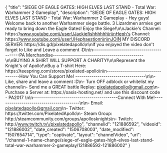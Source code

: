 {
    "title": "SIEGE OF EAGLE GATES: HIGH ELVES LAST STAND - Total War: Warhammer 2 Gameplay",
    "description": "SIEGE OF EAGLE GATES: HIGH ELVES LAST STAND - Total War: Warhammer 2 Gameplay - Hey guys! Welcome back to another Warhammer siege battle. 3 Lizardmen armies get ready to bring down the Eagle Gates! Enjoy the Siege!\n\nJackie's Channel: https:\/\/www.youtube.com\/user\/Jackiefishhhhhh\n\nHeph's Channel: https:\/\/www.youtube.com\/user\/Hephaestionn\n\nJOIN MY DISCORD SERVER: https:\/\/dis.gd\/pixelatedapollo\n\nIf you enjoyed the video don't forget to Like and Leave a comment :D\n\n-----------------------------------------PA Merchandise---------------------------------------------\n\nBUYING A SHIRT WILL SUPPORT A CHARITY!\n\nRepresent the Knight's of Apollo!\nBuy a T-shirt Here: https:\/\/teespring.com\/stores\/pixelated-apollo\n\n----------------------------------How You Can Support Me! -----------------------------------\n\n- Like, share and leave a comment :D\n- Turn OFF adblock or whitelist my channel\n- Send me a GREAT battle Replay: pixelatedapollo@gmail.com\n- Purchase a Server at: https:\/\/oasis-hosting.net\/ and use this discount code - PA2017 \n\n------------------------------------------Connect With Me!-----------------------------------------\n\n- Email: pixelatedapollo@gmail.com\n- Twitter: https:\/\/twitter.com\/PixelatedApollo\n- Steam Group:  http:\/\/steamcommunity.com\/groups\/apollosknights\n- Twitch: http:\/\/www.twitch.tv\/pixelatedapollo",
    "channelid": "121886592",
    "videoid": "121886002",
    "date_created": "1506708003",
    "date_modified": "1507654714",
    "type": "captivate",
    "layout": "channelVideo",
    "url": "\/channel-1-name-change\/siege-of-eagle-gates-high-elves-last-stand-total-war-warhammer-2-gameplay\/121886592-121886002"
}